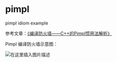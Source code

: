 # pimpl
pimpl idiom example

参考文章：[《编译防火墙——C++的Pimpl惯用法解析》](https://leehao.blog.csdn.net/article/details/47610309)


Pimpl 编译防火墙示意图：

![在这里插入图片描述](https://img-blog.csdnimg.cn/2021010716135345.png?x-oss-process=image/watermark,type_ZmFuZ3poZW5naGVpdGk,shadow_10,text_aHR0cHM6Ly9ibG9nLmNzZG4ubmV0L2xpaGFvMjE=,size_16,color_FFFFFF,t_70#pic_center)
